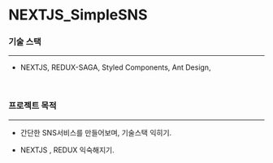 # NEXTJS_SimpleSNS

### 기술 스택

<hr/>

- NEXTJS, REDUX-SAGA, Styled Components, Ant Design, 

<br>

### 프로젝트 목적

<hr/>

- 간단한 SNS서비스를 만들어보며, 기술스택 익히기.

- NEXTJS , REDUX 익숙해지기.
